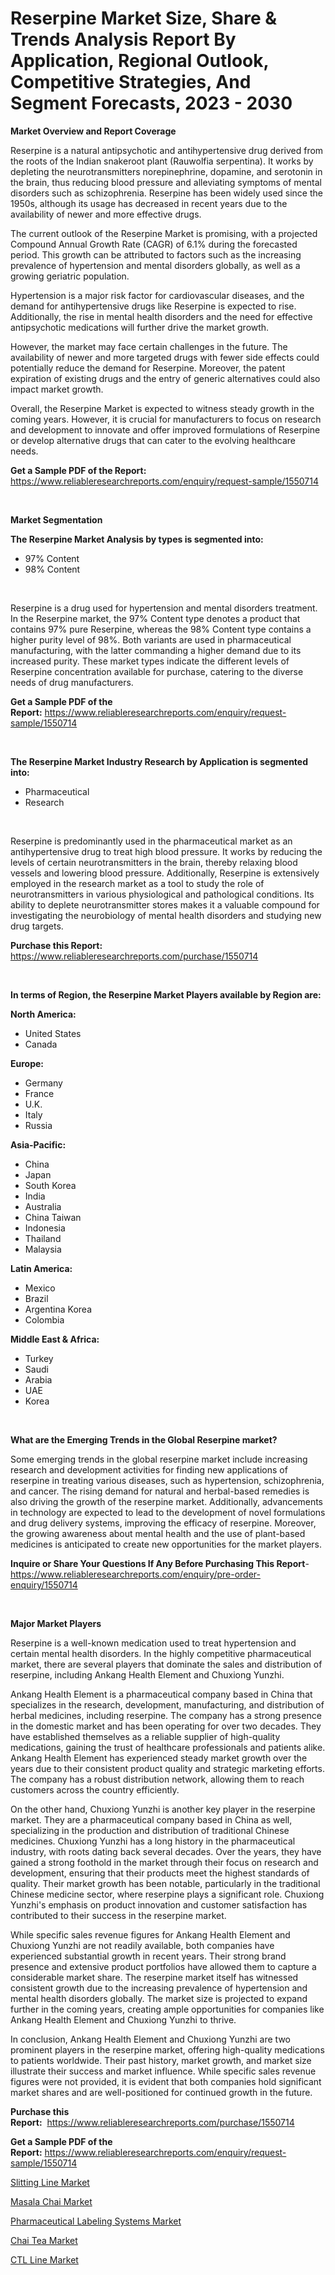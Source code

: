 <p><h1>Reserpine Market Size, Share & Trends Analysis Report By Application, Regional Outlook, Competitive Strategies, And Segment Forecasts, 2023 - 2030</h1></p><p><strong>Market Overview and Report Coverage</strong></p>
<p><p>Reserpine is a natural antipsychotic and antihypertensive drug derived from the roots of the Indian snakeroot plant (Rauwolfia serpentina). It works by depleting the neurotransmitters norepinephrine, dopamine, and serotonin in the brain, thus reducing blood pressure and alleviating symptoms of mental disorders such as schizophrenia. Reserpine has been widely used since the 1950s, although its usage has decreased in recent years due to the availability of newer and more effective drugs.</p><p>The current outlook of the Reserpine Market is promising, with a projected Compound Annual Growth Rate (CAGR) of 6.1% during the forecasted period. This growth can be attributed to factors such as the increasing prevalence of hypertension and mental disorders globally, as well as a growing geriatric population.</p><p>Hypertension is a major risk factor for cardiovascular diseases, and the demand for antihypertensive drugs like Reserpine is expected to rise. Additionally, the rise in mental health disorders and the need for effective antipsychotic medications will further drive the market growth.</p><p>However, the market may face certain challenges in the future. The availability of newer and more targeted drugs with fewer side effects could potentially reduce the demand for Reserpine. Moreover, the patent expiration of existing drugs and the entry of generic alternatives could also impact market growth.</p><p>Overall, the Reserpine Market is expected to witness steady growth in the coming years. However, it is crucial for manufacturers to focus on research and development to innovate and offer improved formulations of Reserpine or develop alternative drugs that can cater to the evolving healthcare needs.</p></p>
<p><strong>Get a Sample PDF of the Report:</strong> <a href="https://www.reliableresearchreports.com/enquiry/request-sample/1550714">https://www.reliableresearchreports.com/enquiry/request-sample/1550714</a></p>
<p>&nbsp;</p>
<p><strong>Market Segmentation</strong></p>
<p><strong>The Reserpine Market Analysis by types is segmented into:</strong></p>
<p><ul><li>97% Content</li><li>98% Content</li></ul></p>
<p>&nbsp;</p>
<p><p>Reserpine is a drug used for hypertension and mental disorders treatment. In the Reserpine market, the 97% Content type denotes a product that contains 97% pure Reserpine, whereas the 98% Content type contains a higher purity level of 98%. Both variants are used in pharmaceutical manufacturing, with the latter commanding a higher demand due to its increased purity. These market types indicate the different levels of Reserpine concentration available for purchase, catering to the diverse needs of drug manufacturers.</p></p>
<p><strong>Get a Sample PDF of the Report:</strong>&nbsp;<a href="https://www.reliableresearchreports.com/enquiry/request-sample/1550714">https://www.reliableresearchreports.com/enquiry/request-sample/1550714</a></p>
<p>&nbsp;</p>
<p><strong>The Reserpine Market Industry Research by Application is segmented into:</strong></p>
<p><ul><li>Pharmaceutical</li><li>Research</li></ul></p>
<p>&nbsp;</p>
<p><p>Reserpine is predominantly used in the pharmaceutical market as an antihypertensive drug to treat high blood pressure. It works by reducing the levels of certain neurotransmitters in the brain, thereby relaxing blood vessels and lowering blood pressure. Additionally, Reserpine is extensively employed in the research market as a tool to study the role of neurotransmitters in various physiological and pathological conditions. Its ability to deplete neurotransmitter stores makes it a valuable compound for investigating the neurobiology of mental health disorders and studying new drug targets.</p></p>
<p><strong>Purchase this Report:</strong>&nbsp; <a href="https://www.reliableresearchreports.com/purchase/1550714">https://www.reliableresearchreports.com/purchase/1550714</a></p>
<p>&nbsp;</p>
<p><strong>In terms of Region, the Reserpine Market Players available by Region are:</strong></p>
<p>
    <p> <strong> North America: </strong>
        <ul>
            <li>United States</li>
            <li>Canada</li>
        </ul>
        </p> 
    <p> <strong> Europe: </strong>
        <ul>
            <li>Germany</li>
            <li>France</li>
            <li>U.K.</li>
            <li>Italy</li>
            <li>Russia</li>
        </ul>
        </p> 
    <p> <strong> Asia-Pacific: </strong>
        <ul>
            <li>China</li>
            <li>Japan</li>
            <li>South Korea</li>
            <li>India</li>
            <li>Australia</li>
            <li>China Taiwan</li>
            <li>Indonesia</li>
            <li>Thailand</li>
            <li>Malaysia</li>
        </ul>
        </p> 
    <p> <strong> Latin America: </strong>
        <ul>
            <li>Mexico</li>
            <li>Brazil</li>
            <li>Argentina Korea</li>
            <li>Colombia</li>
        </ul>
        </p> 
    <p> <strong> Middle East & Africa: </strong>
        <ul>
            <li>Turkey</li>
            <li>Saudi</li>
            <li>Arabia</li>
            <li>UAE</li>
            <li>Korea</li>
        </ul>
    </p>
    </p>
<p>&nbsp;</p>
<p><strong>What are the Emerging Trends in the Global Reserpine market?</strong></p>
<p><p>Some emerging trends in the global reserpine market include increasing research and development activities for finding new applications of reserpine in treating various diseases, such as hypertension, schizophrenia, and cancer. The rising demand for natural and herbal-based remedies is also driving the growth of the reserpine market. Additionally, advancements in technology are expected to lead to the development of novel formulations and drug delivery systems, improving the efficacy of reserpine. Moreover, the growing awareness about mental health and the use of plant-based medicines is anticipated to create new opportunities for the market players.</p></p>
<p><strong>Inquire or Share Your Questions If Any Before Purchasing This Report</strong>- <a href="https://www.reliableresearchreports.com/enquiry/pre-order-enquiry/1550714">https://www.reliableresearchreports.com/enquiry/pre-order-enquiry/1550714</a></p>
<p>&nbsp;</p>
<p><strong>Major Market Players</strong></p>
<p><p>Reserpine is a well-known medication used to treat hypertension and certain mental health disorders. In the highly competitive pharmaceutical market, there are several players that dominate the sales and distribution of reserpine, including Ankang Health Element and Chuxiong Yunzhi.</p><p>Ankang Health Element is a pharmaceutical company based in China that specializes in the research, development, manufacturing, and distribution of herbal medicines, including reserpine. The company has a strong presence in the domestic market and has been operating for over two decades. They have established themselves as a reliable supplier of high-quality medications, gaining the trust of healthcare professionals and patients alike. Ankang Health Element has experienced steady market growth over the years due to their consistent product quality and strategic marketing efforts. The company has a robust distribution network, allowing them to reach customers across the country efficiently.</p><p>On the other hand, Chuxiong Yunzhi is another key player in the reserpine market. They are a pharmaceutical company based in China as well, specializing in the production and distribution of traditional Chinese medicines. Chuxiong Yunzhi has a long history in the pharmaceutical industry, with roots dating back several decades. Over the years, they have gained a strong foothold in the market through their focus on research and development, ensuring that their products meet the highest standards of quality. Their market growth has been notable, particularly in the traditional Chinese medicine sector, where reserpine plays a significant role. Chuxiong Yunzhi's emphasis on product innovation and customer satisfaction has contributed to their success in the reserpine market.</p><p>While specific sales revenue figures for Ankang Health Element and Chuxiong Yunzhi are not readily available, both companies have experienced substantial growth in recent years. Their strong brand presence and extensive product portfolios have allowed them to capture a considerable market share. The reserpine market itself has witnessed consistent growth due to the increasing prevalence of hypertension and mental health disorders globally. The market size is projected to expand further in the coming years, creating ample opportunities for companies like Ankang Health Element and Chuxiong Yunzhi to thrive.</p><p>In conclusion, Ankang Health Element and Chuxiong Yunzhi are two prominent players in the reserpine market, offering high-quality medications to patients worldwide. Their past history, market growth, and market size illustrate their success and market influence. While specific sales revenue figures were not provided, it is evident that both companies hold significant market shares and are well-positioned for continued growth in the future.</p></p>
<p><strong>Purchase this Report:</strong>&nbsp;&nbsp;<a href="https://www.reliableresearchreports.com/purchase/1550714">https://www.reliableresearchreports.com/purchase/1550714</a></p>
<p></p>
<p><strong>Get a Sample PDF of the Report:</strong>&nbsp;<a href="https://www.reliableresearchreports.com/enquiry/request-sample/1550714">https://www.reliableresearchreports.com/enquiry/request-sample/1550714</a></p>
<p><p><a href="https://medium.com/@under.noon.tower/slitting-line-market-report-reveals-the-latest-trends-and-growth-opportunities-of-this-market-a35b29ca2451">Slitting Line Market</a></p><p><a href="https://medium.com/@rosaleekoss/masala-chai-market-share-evolution-and-market-growth-trends-2023-2030-ca5c9312eaa4">Masala Chai Market</a></p><p><a href="https://medium.com/@favor.case.flash/pharmaceutical-labeling-systems-market-insight-market-trends-growth-forecasted-from-2023-to-2030-59bbfa2fdd14">Pharmaceutical Labeling Systems Market</a></p><p><a href="https://medium.com/@bethhermann2023/chai-tea-market-analysis-its-cagr-market-segmentation-and-global-industry-overview-4c6642ea0889">Chai Tea Market</a></p><p><a href="https://medium.com/@blow.allow.stir/ctl-line-market-insight-market-trends-growth-forecasted-from-2023-to-2030-fb7f75087aff">CTL Line Market</a></p></p>